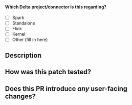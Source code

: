 <!--
Thanks for sending a pull request!  Here are some tips for you:
  1. If this is your first time, please read our contributor guidelines: https://github.com/delta-io/delta/blob/master/CONTRIBUTING.md
  2. If the PR is unfinished, add '[WIP]' in your PR title, e.g., '[WIP] Your PR title ...'.
  3. Be sure to keep the PR description updated to reflect all changes.
  4. Please write your PR title to summarize what this PR proposes.
  5. If possible, provide a concise example to reproduce the issue for a faster review.
  6. If applicable, include the corresponding issue number in the PR title and link it in the body.
-->

#### Which Delta project/connector is this regarding?
<!--
Please add the component selected below to the beginning of the issue title
For example: [Spark] Title of my pull request
-->

- [ ] Spark
- [ ] Standalone
- [ ] Flink
- [ ] Kernel
- [ ] Other (fill in here)

## Description

<!--
- Describe what this PR changes.
- Describe why we need the change.
 
If this PR resolves an issue be sure to include "Resolves #XXX" to correctly link and close the issue upon merge.
-->

## How was this patch tested?

<!--
If tests were added, say they were added here. Please make sure to test the changes thoroughly including negative and positive cases if possible.
If the changes were tested in any way other than unit tests, please clarify how you tested step by step (ideally copy and paste-able, so that other reviewers can test and check, and descendants can verify in the future).
If the changes were not tested, please explain why.
-->

## Does this PR introduce _any_ user-facing changes?

<!--
If yes, please clarify the previous behavior and the change this PR proposes - provide the console output, description and/or an example to show the behavior difference if possible.
If possible, please also clarify if this is a user-facing change compared to the released Delta Lake versions or within the unreleased branches such as master.
If no, write 'No'.
-->

